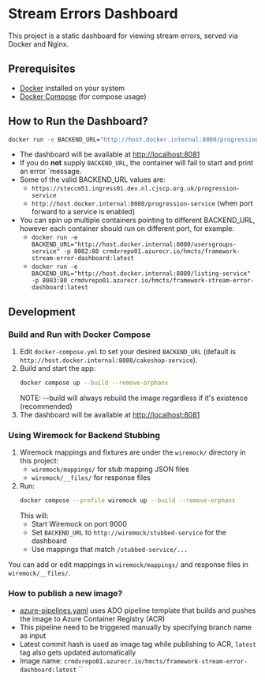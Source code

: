 # Stream Errors Dashboard

This project is a static dashboard for viewing stream errors, served via Docker and Nginx.

## Prerequisites
- [Docker](https://www.docker.com/get-started) installed on your system
- [Docker Compose](https://docs.docker.com/compose/) (for compose usage)

## How to Run the Dashboard?
   ```sh
   docker run -e BACKEND_URL="http://host.docker.internal:8080/progression-service" -p 8081:80 crmdvrepo01.azurecr.io/hmcts/framework-stream-error-dashboard:latest
   ```
- The dashboard will be available at [http://localhost:8081](http://localhost:8081)
- If you do **not** supply `BACKEND_URL`, the container will fail to start and print an error `message.
- Some of the valid BACKEND_URL values are:
   - `https://steccm51.ingress01.dev.nl.cjscp.org.uk/progression-service`
   - `http://host.docker.internal:8080/progression-service` (when port forward to a service is enabled)
- You can spin up multiple containers pointing to different BACKEND_URL, however each container should run on different port, for example:
   - `docker run -e BACKEND_URL="http://host.docker.internal:8080/usersgroups-service" -p 8082:80 crmdvrepo01.azurecr.io/hmcts/framework-stream-error-dashboard:latest`
   - `docker run -e BACKEND_URL="http://host.docker.internal:8080/listing-service" -p 8083:80 crmdvrepo01.azurecr.io/hmcts/framework-stream-error-dashboard:latest`

## Development

### Build and Run with Docker Compose
1. Edit `docker-compose.yml` to set your desired `BACKEND_URL` (default is `http://host.docker.internal:8080/cakeshop-service`).
2. Build and start the app:
   ```sh
   docker compose up --build --remove-orphans
   ```
   NOTE: --build will always rebuild the image regardless if it's existence (recommended)
3. The dashboard will be available at [http://localhost:8081](http://localhost:8081)

### Using Wiremock for Backend Stubbing

1. Wiremock mappings and fixtures are under the `wiremock/` directory in this project:
   - `wiremock/mappings/` for stub mapping JSON files
   - `wiremock/__files/` for response files
2. Run:
   ```sh
   docker compose --profile wiremock up --build --remove-orphans
   ```
   This will:
   - Start Wiremock on port 9000
   - Set `BACKEND_URL` to `http://wiremock/stubbed-service` for the dashboard
   - Use mappings that match `/stubbed-service/...`

You can add or edit mappings in `wiremock/mappings/` and response files in `wiremock/__files/`.

### How to publish a new image?
- [azure-pipelines.yaml](azure-pipelines.yaml) uses ADO pipeline template that builds and pushes the image to Azure Container Registry (ACR)
- This pipeline need to be triggered manually by specifying branch name as input
- Latest commit hash is used as image tag while publishing to ACR, `latest` tag also gets updated automatically
- Image name: `crmdvrepo01.azurecr.io/hmcts/framework-stream-error-dashboard:latest`
``
